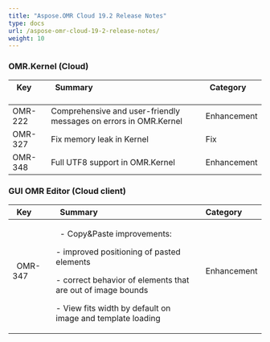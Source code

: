 ```yaml
---
title: "Aspose.OMR Cloud 19.2 Release Notes"
type: docs
url: /aspose-omr-cloud-19-2-release-notes/
weight: 10
---
```


### **OMR.Kernel (Cloud)**

|` `**Key**<br> |` `**Summary**<br> |` `**Category**<br> |
| :- | :- | :- |
|OMR-222|Comprehensive and user-friendly messages on errors in OMR.Kernel|Enhancement|
|OMR-327|Fix memory leak in Kernel|Fix|
|OMR-348|Full UTF8 support in OMR.Kernel|Enhancement|
### **GUI OMR Editor (Cloud client)**

|` `**Key** |` `**Summary** |` `**Category** |
| :- | :- | :- |
|` `OMR-347<br> |<p>` `- Copy&Paste improvements:</p><p>- improved positioning of pasted elements</p><p>- correct behavior of elements that are out of image bounds</p><p>- View fits width by default on image and template loading</p>|` `Enhancement<br> |

